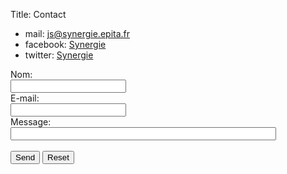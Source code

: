 Title: Contact

* mail: <a href="mailto:js@synergie.epita.fr">js@synergie.epita.fr</a>
* facebook: [Synergie](https://www.facebook.com/synergie.io/?fref=ts)
* twitter: [Synergie](https://twitter.com/SynergieIO)

<form action="mailto:js@synergie.epita.fr" method="post" enctype="text/plain">
Nom:<br>
<input type="text" name="name"><br>
E-mail:<br>
<input type="text" name="mail"><br>
Message:<br>
<input type="text" name="comment" size="50"><br><br>
<input type="submit" value="Send">
<input type="reset" value="Reset">
</form>
